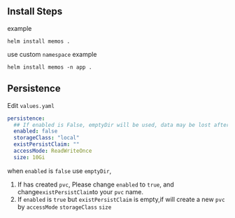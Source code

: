 ## Install Steps

example

```shell
helm install memos .
```

use custom `namespace` example

```shell
helm install memos -n app .
```

## Persistence

Edit `values.yaml`

```yaml
persistence:
  ## If enabled is False, emptyDir will be used, data may be lost after Pod rebuild, it is recommended to use persistent volume
  enabled: false
  storageClass: "local"
  existPersistClaim: ""
  accessMode: ReadWriteOnce
  size: 10Gi
```

when `enabled` is `false` use `emptyDir`,
1. If has created `pvc`, Please change `enabled` to `true`, and change`existPersistClaim`to your `pvc` name.
2. If `enabled` is `true` but `existPersistClaim` is empty,if will create a new `pvc` by `accessMode` `storageClass` `size`
